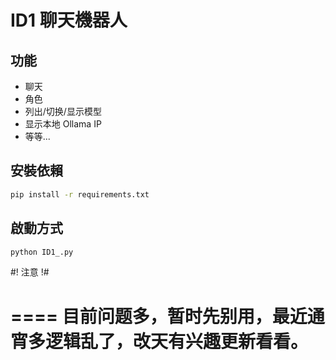 # ID1 聊天機器人

## 功能

- 聊天
- 角色
- 列出/切换/显示模型
- 显示本地 Ollama IP
- 等等...

## 安裝依賴

```bash
pip install -r requirements.txt
```

## 啟動方式

```bash
python ID1_.py
```

#! 注意 !#

====
目前问题多，暂时先别用，最近通宵多逻辑乱了，改天有兴趣更新看看。
====
